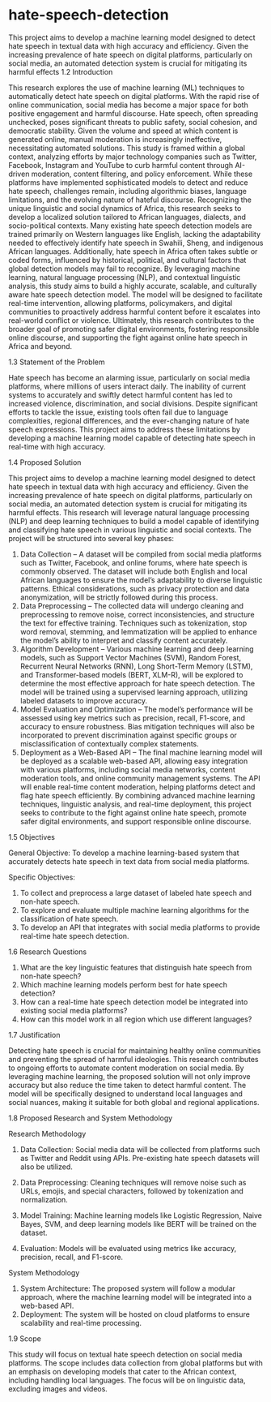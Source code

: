 # hate-speech-detection
This project aims to develop a machine learning model designed to detect hate speech in textual data with high accuracy and efficiency. Given the increasing prevalence of hate speech on digital platforms, particularly on social media, an automated detection system is crucial for mitigating its harmful effects
1.2 Introduction

This research explores the use of machine learning (ML) techniques to automatically detect hate speech on digital platforms. With the rapid rise of online communication, social media has become a major space for both positive engagement and harmful discourse. Hate speech, often spreading unchecked, poses significant threats to public safety, social cohesion, and democratic stability. Given the volume and speed at which content is generated online, manual moderation is increasingly ineffective, necessitating automated solutions.
This study is framed within a global context, analyzing efforts by major technology companies such as Twitter, Facebook, Instagram and YouTube to curb harmful content through AI-driven moderation, content filtering, and policy enforcement. While these platforms have implemented sophisticated models to detect and reduce hate speech, challenges remain, including algorithmic biases, language limitations, and the evolving nature of hateful discourse.
Recognizing the unique linguistic and social dynamics of Africa, this research seeks to develop a localized solution tailored to African languages, dialects, and socio-political contexts. Many existing hate speech detection models are trained primarily on Western languages like English, lacking the adaptability needed to effectively identify hate speech in Swahili, Sheng, and indigenous African languages. Additionally, hate speech in Africa often takes subtle or coded forms, influenced by historical, political, and cultural factors that global detection models may fail to recognize.
By leveraging machine learning, natural language processing (NLP), and contextual linguistic analysis, this study aims to build a highly accurate, scalable, and culturally aware hate speech detection model. The model will be designed to facilitate real-time intervention, allowing platforms, policymakers, and digital communities to proactively address harmful content before it escalates into real-world conflict or violence.
Ultimately, this research contributes to the broader goal of promoting safer digital environments, fostering responsible online discourse, and supporting the fight against online hate speech in Africa and beyond.

1.3 Statement of the Problem

Hate speech has become an alarming issue, particularly on social media platforms, where millions of
users interact daily. The inability of current systems to accurately and swiftly detect harmful content has led to increased violence, discrimination, and social divisions. Despite significant efforts to tackle the issue, existing tools often fail due to language complexities, regional differences, and the ever-changing nature of hate speech expressions. This project aims to address these limitations by developing a machine learning model capable of detecting hate speech in real-time with high accuracy.

1.4 Proposed Solution

This project aims to develop a machine learning model designed to detect hate speech in textual data with high accuracy and efficiency. Given the increasing prevalence of hate speech on digital platforms, particularly on social media, an automated detection system is crucial for mitigating its harmful effects. This research will leverage natural language processing (NLP) and deep learning techniques to build a model capable of identifying and classifying hate speech in various linguistic and social contexts.
The project will be structured into several key phases:
1.	Data Collection – A dataset will be compiled from social media platforms such as Twitter, Facebook, and online forums, where hate speech is commonly observed. The dataset will include both English and local African languages to ensure the model’s adaptability to diverse linguistic patterns. Ethical considerations, such as privacy protection and data anonymization, will be strictly followed during this process.
2.	Data Preprocessing – The collected data will undergo cleaning and preprocessing to remove noise, correct inconsistencies, and structure the text for effective training. Techniques such as tokenization, stop word removal, stemming, and lemmatization will be applied to enhance the model’s ability to interpret and classify content accurately.
3.	Algorithm Development – Various machine learning and deep learning models, such as Support Vector Machines (SVM), Random Forest, Recurrent Neural Networks (RNN), Long Short-Term Memory (LSTM), and Transformer-based models (BERT, XLM-R), will be explored to determine the most effective approach for hate speech detection. The model will be trained using a supervised learning approach, utilizing labeled datasets to improve accuracy.
4.	Model Evaluation and Optimization – The model’s performance will be assessed using key metrics such as precision, recall, F1-score, and accuracy to ensure robustness. Bias mitigation techniques will also be incorporated to prevent discrimination against specific groups or misclassification of contextually complex statements.
5.	Deployment as a Web-Based API – The final machine learning model will be deployed as a scalable web-based API, allowing easy integration with various platforms, including social media networks, content moderation tools, and online community management systems. The API will enable real-time content moderation, helping platforms detect and flag hate speech efficiently.
By combining advanced machine learning techniques, linguistic analysis, and real-time deployment, this project seeks to contribute to the fight against online hate speech, promote safer digital environments, and support responsible online discourse.

1.5 Objectives

General Objective:
To develop a machine learning-based system that accurately detects hate speech in text data from social
media platforms.

Specific Objectives:
1. To collect and preprocess a large dataset of labeled hate speech and non-hate speech.
2. To explore and evaluate multiple machine learning algorithms for the classification of hate
speech.
3. To develop an API that integrates with social media platforms to provide real-time hate speech
detection.



1.6 Research Questions

1.	What are the key linguistic features that distinguish hate speech from non-hate speech?
2.	Which machine learning models perform best for hate speech detection?
3.	How can a real-time hate speech detection model be integrated into existing social media platforms?
4.	How can this model work in all region which use different languages? 

1.7 Justification

Detecting hate speech is crucial for maintaining healthy online communities and preventing the spread
of harmful ideologies. This research contributes to ongoing efforts to automate content moderation on
social media. By leveraging machine learning, the proposed solution will not only improve accuracy but also reduce the time taken to detect harmful content. The model will be specifically designed to
understand local languages and social nuances, making it suitable for both global and regional
applications.

1.8 Proposed Research and System Methodology

Research Methodology

1. Data Collection: Social media data will be collected from platforms such as Twitter and Reddit
using APIs. Pre-existing hate speech datasets will also be utilized.

2. Data Preprocessing: Cleaning techniques will remove noise such as URLs, emojis, and special
characters, followed by tokenization and normalization.

3. Model Training: Machine learning models like Logistic Regression, Naive Bayes, SVM, and deep
learning models like BERT will be trained on the dataset.

4. Evaluation: Models will be evaluated using metrics like accuracy, precision, recall, and F1-score.

System Methodology

1.	System Architecture: The proposed system will follow a modular approach, where the machine learning model will be integrated into a web-based API.
2.	Deployment: The system will be hosted on cloud platforms to ensure scalability and real-time processing.




1.9 Scope

This study will focus on textual hate speech detection on social media platforms. The scope includes
data collection from global platforms but with an emphasis on developing models that cater to the
African context, including handling local languages. The focus will be on linguistic data, excluding images and videos.
